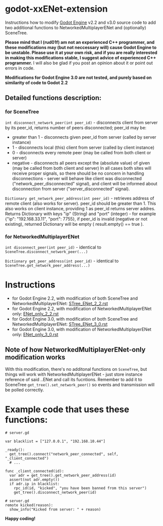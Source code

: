 # godot-xxENet-extension
Instructions how to modify [Godot Engine](https://godotengine.org/) v2.2 and v3.0 source code to add two additional functions to NetworkedMultiplayerENet and (optionally) SceneTree. 

**Please mind that I (rud01f) am not an experienced C++ programmer, and these modifications may (but not neccessary will) cause Godot Engine to be unstable. Please use it at your own risk, and if you are really interested in making this modifications stable, I suggest advice of experienced C++ programmer.** I will also be glad if you post an opinion about it or point out errors in code.    

**Modifications for Godot Engine 3.0 are not tested, and purely based on similarity of code to Godot 2.2**

## Detailed functions description:

### for SceneTree

`int disconnect_network_peer(int peer_id)` - disconnects client from server by its peer_id, returns number of peers disconnected; peer_id may be:
* greater than 1 - disconnects given peer_id from server (called by server instance)
* 1 - disconnects local (this) client from server (called by client instance)
* 0 - disconnects every remote peer (may be called from both client or server)
* negative - disconnects all peers except the (absolute value) of given (may be called from both client and server)
In all cases both sites will receive proper signals, so there should be no concern in handling disconnections - server will behave like client was disconnected ("network_peer_disconnected" signal), and client will be informed about disconnection from server ("server_disconnected" signal). 

`Dictionary get_network_peer_address(int peer_id)` - retrieves address of remote client (also works for server). peer_id should be greater than 1. This also works on client instance, providing 1 as peer_id returns server addres.
Returns Dictionary with keys "ip" (String) and "port" (integer) - for example {"ip": "192.168.33.11", "port": 7755}, if peer_id is invalid (negative or not existing), returned Dictionary will be empty ( result.empty() == true ). 

### for NetworkedMultiplayerENet

`int disconnect_peer(int peer_id)` - identical to `SceneTree.disconnect_network_peer(...)`

`Dictionary get_peer_address(int peer_id)` - identical to `SceneTree.get_network_peer_address(...)`

# Instructions

* for Godot Engine 2.2, with modification of both SceneTree and NetworkedMultiplayerENet: [STree_ENet_2_2.rst](STree_ENet_2_2.rst)
* for Godot Engine 2.2, with modification of NetworkedMultiplayerENet only: [ENet_only_2_2.rst](ENet_only_2_2.rst)
* for Godot Engine 3.0, with modification of both SceneTree and NetworkedMultiplayerENet: [STree_ENet_3_0.rst](STree_ENet_3_0.rst)
* for Godot Engine 3.0, with modification of NetworkedMultiplayerENet only: [ENet_only_3_0.rst](ENet_only_3_0.rst)

## Note of how NetworkedMultiplayerENet-only modification works

With this modification, there's no additonal functions on `SceneTree`, but things will work with NetworkedMultiplayerENet - just store instance reference of said ..ENet and call its fucntions. Remember to add it to SceneTree `get_tree().set_network_peer()` so events and transmission will be polled correctly.

# Example code that uses these functions:

```
# server.gd

var blacklist = ["127.0.0.1", "192.168.10.44"]

_ready():
  get_tree().connect("network_peer_connected", self, "_client_connected")
  # ...
  
func _client_connected(id):
  var adr = get_tree().get_network_peer_address(id)
  assert(not adr.empty())
  if adr.ip in blacklist:
    rpc_id(id, "kicked", "you have been banned from this server")
    get_tree().disconnect_network_peer(id)

# server.gd
remote kicked(reason):
  show_info("Kicked from server: " + reason)
```

**Happy coding!**
